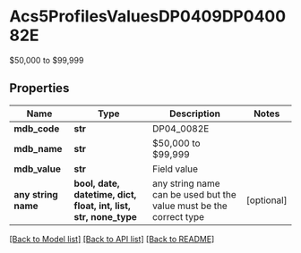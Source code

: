 # Acs5ProfilesValuesDP0409DP040082E

$50,000 to $99,999

## Properties
Name | Type | Description | Notes
------------ | ------------- | ------------- | -------------
**mdb_code** | **str** | DP04_0082E | 
**mdb_name** | **str** | $50,000 to $99,999 | 
**mdb_value** | **str** | Field value | 
**any string name** | **bool, date, datetime, dict, float, int, list, str, none_type** | any string name can be used but the value must be the correct type | [optional]

[[Back to Model list]](../README.md#documentation-for-models) [[Back to API list]](../README.md#documentation-for-api-endpoints) [[Back to README]](../README.md)


